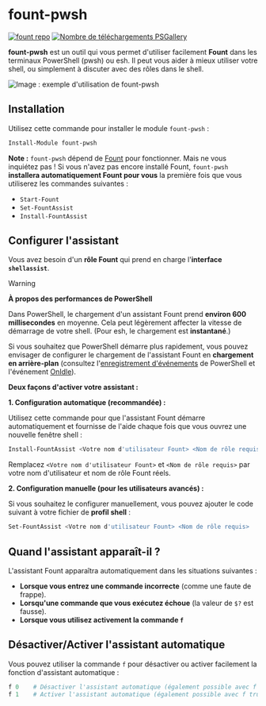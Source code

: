 # fount-pwsh

[![fount repo](https://steve02081504.github.io/fount/badges/fount_repo.svg)](https://github.com/steve02081504/fount)
[![Nombre de téléchargements PSGallery](https://img.shields.io/powershellgallery/dt/fount-pwsh)](https://www.powershellgallery.com/packages/fount-pwsh)

**fount-pwsh** est un outil qui vous permet d'utiliser facilement **Fount** dans les terminaux PowerShell (pwsh) ou esh.
Il peut vous aider à mieux utiliser votre shell, ou simplement à discuter avec des rôles dans le shell.

![Image : exemple d'utilisation de fount-pwsh](https://github.com/user-attachments/assets/93afee48-93d4-42c7-a5e0-b7f5c93bdee9)

## Installation

Utilisez cette commande pour installer le module `fount-pwsh` :

```powershell
Install-Module fount-pwsh
```

**Note :** `fount-pwsh` dépend de [Fount](https://github.com/steve02081504/fount) pour fonctionner.
Mais ne vous inquiétez pas !
Si vous n'avez pas encore installé Fount, `fount-pwsh` **installera automatiquement Fount pour vous** la première fois que vous utiliserez les commandes suivantes :

- `Start-Fount`
- `Set-FountAssist`
- `Install-FountAssist`

## Configurer l'assistant

Vous avez besoin d'un **rôle Fount** qui prend en charge l'**interface `shellassist`**.

> [!WARNING]
> **À propos des performances de PowerShell**
>
> Dans PowerShell, le chargement d'un assistant Fount prend **environ 600 millisecondes** en moyenne. Cela peut légèrement affecter la vitesse de démarrage de votre shell. (Pour esh, le chargement est **instantané**.)
>
> Si vous souhaitez que PowerShell démarre plus rapidement, vous pouvez envisager de configurer le chargement de l'assistant Fount en **chargement en arrière-plan** (consultez l'[enregistrement d'événements](https://learn.microsoft.com/powershell/module/microsoft.powershell.utility/register-engineevent?view=powershell-7.5) de PowerShell et l'événement [OnIdle](https://learn.microsoft.com/dotnet/api/system.management.automation.psengineevent.onidle?view=powershellsdk-7.4.0)).

**Deux façons d'activer votre assistant :**

**1. Configuration automatique (recommandée) :**

Utilisez cette commande pour que l'assistant Fount démarre automatiquement et fournisse de l'aide chaque fois que vous ouvrez une nouvelle fenêtre shell :

```powershell
Install-FountAssist <Votre nom d'utilisateur Fount> <Nom de rôle requis>
```

Remplacez `<Votre nom d'utilisateur Fount>` et `<Nom de rôle requis>` par votre nom d'utilisateur et nom de rôle Fount réels.

**2. Configuration manuelle (pour les utilisateurs avancés) :**

Si vous souhaitez le configurer manuellement, vous pouvez ajouter le code suivant à votre fichier de **profil shell** :

```powershell
Set-FountAssist <Votre nom d'utilisateur Fount> <Nom de rôle requis>
```

## Quand l'assistant apparaît-il ?

L'assistant Fount apparaîtra automatiquement dans les situations suivantes :

- **Lorsque vous entrez une commande incorrecte** (comme une faute de frappe).
- **Lorsqu'une commande que vous exécutez échoue** (la valeur de `$?` est fausse).
- **Lorsque vous utilisez activement la commande `f`**

## Désactiver/Activer l'assistant automatique

Vous pouvez utiliser la commande `f` pour désactiver ou activer facilement la fonction d'assistant automatique :

```powershell
f 0    # Désactiver l'assistant automatique (également possible avec f false / f no / f n / f disable / f unset / f off etc.)
f 1    # Activer l'assistant automatique (également possible avec f true / f yes / f y / f enable / f set / f on etc.)
```
